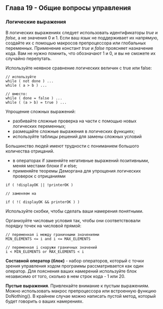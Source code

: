 ## Глава 19 - Общие вопросы управления
### Логические выражения
В логических выражениях следует использовать идентификаторы _true_ и _false_, а не значения 0 и 1. Если ваш язык не поддерживает их напрямую, создайте их с помощью макросов препроцессора или глобальных переменных. Применение констант _true_ и _false_ проясняет назначение кода. Вам не нужно помнить, что обозначают 1 и 0, и вы не сможете их случайно перепутать.

Используйте неявное сравнение логических величин с true или false:

```
// используйте
while ( not done ) ...
while ( a > b ) ...

// вместо:
while ( done = false ) ...
while ( (a > b) = true ) ...
```

Упрощение сложных выражений:
- разбивайте сложные проверка на части с помощью новых логических переменных;
- размещайте сложные выражения в логических функциях;
- используйте таблицы решений для замены сложных условий

Большинство людей имеют трудности с пониманием большого количества отрицаний.
- в операторах if заменяйте негативные выражений позитивными, меняя местами блоки if и else;
- применяйте теоремы Деморгана для упрощения логических проверок с отрицаниями

```
if ( !displayOK || !printerOK )

// заменяем на 

if ( !( displayOK && printerOK ) )
```

Используйте скобки, чтобы сделать ваши намерения понятными.

Организуйте числовые условия так, чтобы они соответствовали порядку точек на числовой прямой:

```
// переменная i между граничными значениями
MIN_ELEMENTS <= i and i <= MAX_ELEMENTS

// переменная i снаружи граничных значений
i < MIN_ELEMENTS or MAX_ELEMENTS < i
```

**Составной оператор (блок)** - набор операторов, который с точки зрения управления ходом программы рассматривается как один оператор. Для пояснения ваших намерений используйте блок независимо от того, сколько в нем строк кода - 1 или 20.

**Пустые выражения**. Привлекайте внимание к пустым выражениям. Можно использовать макрос препроцессора или встроенную функцию DoNothing(). В крайнем случае можно написать пустой метод, который будет говорить о ваших намерениях.
